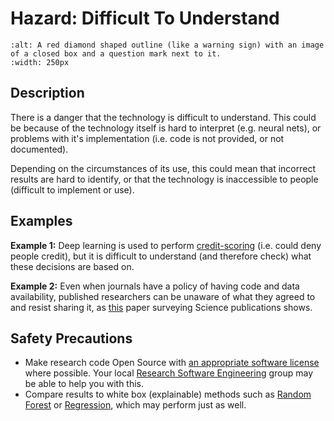 # Hazard: Difficult To Understand

```{image} ../../images/hazards/difficult-to-understand.png
:alt: A red diamond shaped outline (like a warning sign) with an image of a closed box and a question mark next to it.
:width: 250px
```

## Description

There is a danger that the technology is difficult to understand. 
This could be because of the technology itself is hard to interpret (e.g. neural nets), or problems with it's implementation (i.e. code is not provided, or not documented).

Depending on the circumstances of its use, this could mean that incorrect results are hard to identify, or that the technology is inaccessible to people (difficult to implement or use).


## Examples

__Example 1:__ Deep learning is used to perform [credit-scoring](https://www.moodysanalytics.com/risk-perspectives-magazine/managing-disruption/spotlight/machine-learning-challenges-lessons-and-opportunities-in-credit-risk-modeling) (i.e. could deny people credit), but it is difficult to understand (and therefore check) what these decisions are based on.

__Example 2:__ Even when journals have a policy of having code and data availability, published researchers can be unaware of what they agreed to and resist sharing it, as [this](https://www.pnas.org/content/115/11/2584) paper surveying Science publications shows.

## Safety Precautions

- Make research code Open Source with [an appropriate software license](https://choosealicense.com/) where possible. Your local [Research Software Engineering](https://society-rse.org/) group may be able to help you with this.
- Compare results to white box (explainable) methods such as [Random Forest](https://en.wikipedia.org/wiki/Random_forest) or [Regression](https://en.wikipedia.org/wiki/Regression_analysis), which may perform just as well. 